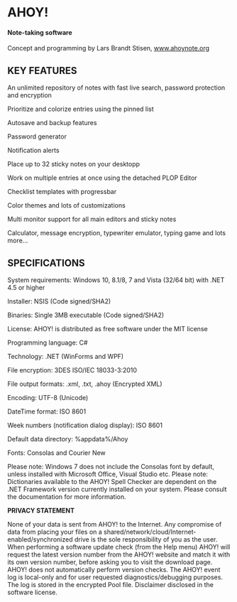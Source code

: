 # AHOY!
#### Note-taking software
Concept and programming by Lars Brandt Stisen, www.ahoynote.org

## KEY FEATURES

An unlimited repository of notes with fast live search, password protection and encryption

Prioritize and colorize entries using the pinned list

Autosave and backup features

Password generator

Notification alerts

Place up to 32 sticky notes on your desktopp

Work on multiple entries at once using the detached PLOP Editor

Checklist templates with progressbar

Color themes and lots of customizations

Multi monitor support for all main editors and sticky notes

Calculator, message encryption, typewriter emulator, typing game and lots more...


## SPECIFICATIONS

System requirements: Windows 10, 8.1/8, 7 and Vista (32/64 bit) with .NET 4.5 or higher

Installer: NSIS (Code signed/SHA2)

Binaries: Single 3MB executable (Code signed/SHA2)

License: AHOY! is distributed as free software under the MIT license

Programming language: C#

Technology: .NET (WinForms and WPF)

File encryption: 3DES ISO/IEC 18033-3:2010

File output formats: .xml, .txt, .ahoy (Encrypted XML)

Encoding: UTF-8 (Unicode)

DateTime format: ISO 8601

Week numbers (notification dialog display): ISO 8601

Default data directory: %appdata%/Ahoy

Fonts: Consolas and Courier New

Please note: Windows 7 does not include the Consolas font by default, unless installed with Microsoft Office, Visual Studio etc. 
Please note: Dictionaries available to the AHOY! Spell Checker are dependent on the .NET Framework version currently installed on your system. Please consult the documentation for more information.

**PRIVACY STATEMENT**

None of your data is sent from AHOY! to the Internet. Any compromise of data from placing your files on a shared/network/cloud/Internet-enabled/synchronized drive is the sole responsibility of you as the user. When performing a software update check (from the Help menu) AHOY! will request the latest version number from the AHOY! website and match it with its own version number, before asking you to visit the download page. AHOY! does not automatically perform version checks. The AHOY! event log is local-only and for user requested diagnostics/debugging purposes. The log is stored in the encrypted Pool file. Disclaimer disclosed in the software license.
